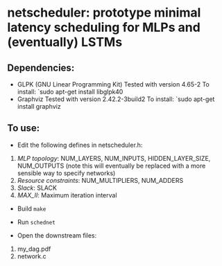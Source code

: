 # netscheduler: prototype minimal latency scheduling for MLPs and (eventually) LSTMs

## Dependencies:
- GLPK (GNU Linear Programming Kit)
Tested with version 4.65-2
To install:
`sudo apt-get install libglpk40
- Graphviz
Tested with version 2.42.2-3build2
To install:
`sudo apt-get install graphviz

## To use:
- Edit the following defines in netscheduler.h:
1. *MLP topology*: NUM_LAYERS, NUM_INPUTS, HIDDEN_LAYER_SIZE, NUM_OUTPUTS (note this will eventually be replaced with a more sensible way to specify networks)
2. *Resource constraints*: NUM_MULTIPLIERS, NUM_ADDERS
3. *Slack*: SLACK
4. *MAX_II*: Maximum iteration interval

- Build
`make`

- Run
`schednet`

- Open the downstream files:
1. my_dag.pdf
2. network.c
